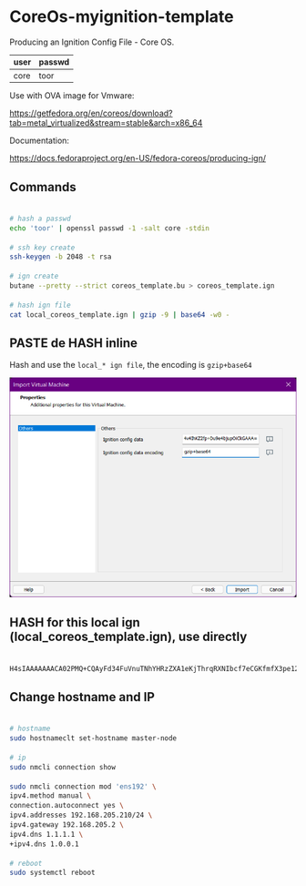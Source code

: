 # CoreOs-myignition-template

Producing an Ignition Config File - Core OS.

| user     | passwd |
| -------- | -------|
| core     | toor   |

Use with OVA image for Vmware:

<https://getfedora.org/en/coreos/download?tab=metal_virtualized&stream=stable&arch=x86_64>

Documentation:

<https://docs.fedoraproject.org/en-US/fedora-coreos/producing-ign/>

## Commands

```bash

# hash a passwd
echo 'toor' | openssl passwd -1 -salt core -stdin

# ssh key create
ssh-keygen -b 2048 -t rsa

# ign create
butane --pretty --strict coreos_template.bu > coreos_template.ign

# hash ign file
cat local_coreos_template.ign | gzip -9 | base64 -w0 -

```

## PASTE de HASH inline

Hash and use the `local_* ign file`, the encoding is `gzip+base64`

![](https://github.com/VictorGil-Ops/CoreOs-myignition-template/blob/main/images/vmware_ova_deploy.png)

## HASH for this local ign (local_coreos_template.ign), use directly

```bash

H4sIAAAAAAACA02PMQ+CQAyFd34FuVnuTNhYHRzZXA1eKjThrqRXNIbcf7eCGKfmfX3pe12KsjTYRxSkaJpyUa3EU7xj/9NKGKax8/CHFCaaeWVmEJlS4xx3T9ujDPNtTsB6RiCK9RTcBb0Qn3Gs2im5EzG0qQqvPbsSCJog4EKH0TEEErh6tVG67jurbvONz+vMh63wAzhtH5ja1vb4ceUiF2/iXTsC4AAAAA==

```

## Change hostname and IP

```bash

# hostname
sudo hostnameclt set-hostname master-node

# ip
sudo nmcli connection show 

sudo nmcli connection mod 'ens192' \
ipv4.method manual \
connection.autoconnect yes \
ipv4.addresses 192.168.205.210/24 \
ipv4.gateway 192.168.205.2 \
ipv4.dns 1.1.1.1 \
+ipv4.dns 1.0.0.1

# reboot
sudo systemctl reboot

```
